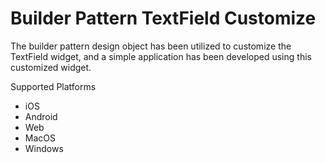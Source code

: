 # Builder Pattern TextField Customize
 The builder pattern design object has been utilized to customize the TextField widget, and a simple application has been developed using this customized widget.

Supported Platforms

* iOS
* Android
* Web
* MacOS
* Windows
